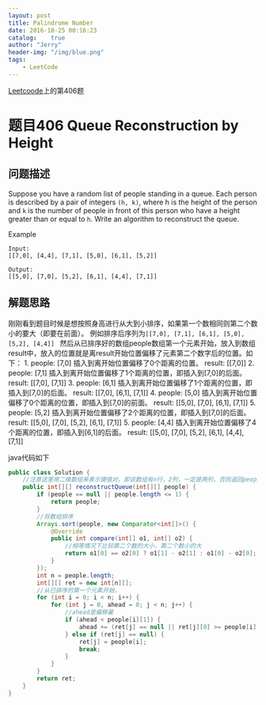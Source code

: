 ```yaml
---
layout: post
title: Palindrome Number
date: 2016-10-25 00:16:23
catalog:    true
author: "Jerry"
header-img: "/img/blue.png"
tags: 
    - LeetCode
---
```


[Leetcoode](https://leetcode.com/problemset/algorithms/)上的第406题

# 题目406 Queue Reconstruction by Height
## 问题描述

Suppose you have a random list of people standing in a queue. Each person is described by a pair of integers `(h, k)`, where h is the height of the person and `k` is the number of people in front of this person who have a height greater than or equal to `h`. Write an algorithm to reconstruct the queue.

Example

```
Input:
[[7,0], [4,4], [7,1], [5,0], [6,1], [5,2]]

Output:
[[5,0], [7,0], [5,2], [6,1], [4,4], [7,1]]
```

## 解题思路

刚刚看到题目时候是想按照身高进行从大到小排序，如果第一个数相同则第二个数小的要大（即要在前面）。
例如排序后序列为`[[7,0], [7,1], [6,1], [5,0], [5,2], [4,4]] `
然后从已排序好的数组people数组第一个元素开始，放入到数组result中，放入的位置就是离result开始位置偏移了元素第二个数字后的位置。如下： 
1. 
people: [7,0] 
插入到离开始位置偏移了0个距离的位置。 
result: [[7,0]] 
2. 
people: [7,1] 
插入到离开始位置偏移了1个距离的位置，即插入到[7,0]的后面。 
result: [[7,0], [7,1]] 
3. 
people: [6,1] 
插入到离开始位置偏移了1个距离的位置，即插入到[7,0]的后面。 
result: [[7,0], [6,1], [7,1]] 
4. 
people: [5,0] 
插入到离开始位置偏移了0个距离的位置，即插入到[7,0]的前面。 
result: [[5,0], [7,0], [6,1], [7,1]] 
5. 
people: [5,2] 
插入到离开始位置偏移了2个距离的位置，即插入到[7,0]的后面。 
result: [[5,0], [7,0], [5,2], [6,1], [7,1]] 
5. 
people: [4,4] 
插入到离开始位置偏移了4个距离的位置，即插入到[6,1]的后面。 
result: [[5,0], [7,0], [5,2], [6,1], [4,4], [7,1]]

java代码如下

```java
public class Solution {
    //注意这里用二维数组来表示键值对，即该数组有n行，2列，一定是两列，否则返回people
    public int[][] reconstructQueue(int[][] people) {
        if (people == null || people.length <= 1) {
            return people;
        }
        //将数组排序
        Arrays.sort(people, new Comparator<int[]>() {
            @Override
            public int compare(int[] o1, int[] o2) {
                //相等情况下比较第二个数的大小，第二个数小的大
                return o1[0] == o2[0] ? o1[1] - o2[1] : o1[0] - o2[0];
            }
        });
        int n = people.length;
        int[][] ret = new int[n][];
        //从已排序的第一个元素开始，
        for (int i = 0; i < n; i++) {
            for (int j = 0, ahead = 0; j < n; j++) {
                //ahead是偏移量
                if (ahead < people[i][1]) {
                    ahead += (ret[j] == null || ret[j][0] >= people[i][0]) ? 1 : 0;
                } else if (ret[j] == null) {
                    ret[j] = people[i];
                    break;
                }
            }
        }
        return ret;
    }
}
```

